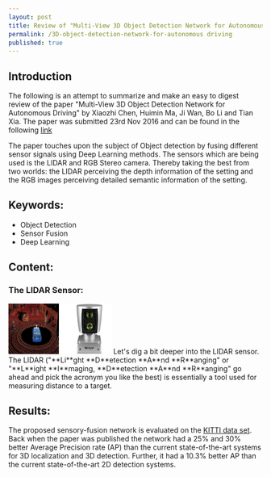 ```yaml
---
layout: post
title: Review of "Multi-View 3D Object Detection Network for Autonomous Driving"
permalink: /3D-object-detection-network-for-autonomous driving
published: true
---
```

## Introduction
The following is an attempt to summarize and make an easy to digest review of the paper "Multi-View 3D Object Detection Network 
for Autonomous Driving" by Xiaozhi Chen, Huimin Ma, Ji Wan, Bo Li and Tian Xia.
The paper was submitted 23rd Nov 2016 and can be found in the following [link](https://arxiv.org/abs/1611.07759)

The paper touches upon the subject of Object detection by fusing different sensor signals using Deep Learning methods.
The sensors which are being used is the LIDAR and RGB Stereo camera. Thereby taking the best from two worlds: 
the LIDAR perceiving the depth information of the setting and the RGB images perceiving detailed semantic information of the setting.

## Keywords:
* Object Detection
* Sensor Fusion
* Deep Learning

## Content:
### The LIDAR Sensor:
<img src="https://raw.githubusercontent.com/SimonBuusJensen/SimonBuusJensen.github.io/master/images/lidar-example.jpg" alt="Drawing" style="width: 100px; height: 100px;"/>
<img src="https://raw.githubusercontent.com/SimonBuusJensen/SimonBuusJensen.github.io/master/images/lidar-velodyne.png" alt="Drawing" style="width: 100px; height: 100px;"/>
Let's dig a bit deeper into the LIDAR sensor. The LIDAR ("**Li**ght **D**etection **A**nd **R**anging" or "**L**ight **I**maging,
**D**etection **A**nd **R**anging" go ahead and pick the acronym you like the best) is essentially a tool used for measuring distance 
to a target. 

## Results:
The proposed sensory-fusion network is evaluated on the [KITTI data set](http://www.cvlibs.net/datasets/kitti/). 
Back when the paper was published the network had a 25% and 30% better Average Precision rate (AP) than the current state-of-the-art systems for 3D localization and 3D detection.
Further, it had a 10.3% better AP than the current state-of-the-art 2D detection systems.

